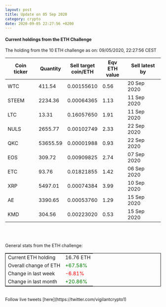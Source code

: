 ```yaml
---
layout: post
title: Update on 05 Sep 2020
category: crypto
date: 2020-09-05 22:27:56 +0200
---
```

<!-- Global site tag (gtag.js) - Google Analytics -->
<script async src="https://www.googletagmanager.com/gtag/js?id=UA-103831149-5"></script>
<script>
  window.dataLayer = window.dataLayer || [];
  function gtag(){dataLayer.push(arguments);}
  gtag('js', new Date());

  gtag('config', 'UA-103831149-5');
</script>


#### Current holdings from the ETH Challenge

The holding from the 10 ETH challenge as on: 09/05/2020, 22:27:56 CEST

|Coin ticker|Quantity|Sell target<br>coin/ETH|Eqv ETH<br>value|Sell latest by|
|-----------|--------|-----------|-----------|--------------|
WTC|411.54|  0.00155610|0.56|20 Sep 2020|
STEEM|2234.36|  0.00064365|1.13|11 Sep 2020|
LTC|13.31|  0.16057650|1.91|11 Sep 2020|
NULS|2655.77|  0.00102749|2.33|22 Sep 2020|
QKC|53655.59|  0.00001988|0.93|22 Sep 2020|
EOS|309.72|  0.00909825|2.74|07 Sep 2020|
ETC|93.76|  0.01821855|1.42|06 Sep 2020|
XRP|5497.01|  0.00074384|3.99|10 Sep 2020|
AE|3390.65|  0.00053760|1.29|15 Sep 2020|
KMD|304.56|  0.00223020|0.53|15 Sep 2020|

<br>
<br>
<br>
General stats from the ETH challenge:

<table style="border:1px solid black;margin-left:auto;margin-right:auto;">
	<tbody>
	<tr>
		<td>Current ETH holding</td>
		<td>     16.76 ETH</td>
	</tr>
	<tr>
		<td>Overall change of ETH</td>
		<td><font color="green">+67.58%</font></td>
	</tr>
	<tr>
		<td>Change in last week</td>
		<td><font color="red">-6.81%</font></td>
	</tr>
	<tr>
		<td>Change in last month</td>
		<td><font color="green">+20.86%</font></td>
	</tr>
	</tbody>
</table>

<br>
Follow live tweets [here](https://twitter.com/vigilantcrypto1)
<br>
<br>